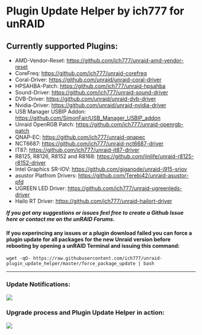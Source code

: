# Plugin Update Helper by ich777 for unRAID


## Currently supported Plugins:
- AMD-Vendor-Reset: https://github.com/ich777/unraid-amd-vendor-reset
- CoreFreq: https://github.com/ich777/unraid-corefreq
- Coral-Driver: https://github.com/unraid/unraid-coral-driver
- HPSAHBA-Patch: https://github.com/ich777/unraid-hpsahba
- Sound-Driver: https://github.com/ich777/unraid-sound-driver
- DVB-Driver: https://github.com/unraid/unraid-dvb-driver
- Nvidia-Driver: https://github.com/unraid/unraid-nvidia-driver
- USB Manager USBIP Addon: https://github.com/SimonFair/USB_Manager_USBIP_addon
- Unraid OpenRGB Patch: https://github.com/ich777/unraid-openrgb-patch
- QNAP-EC: https://github.com/ich777/unraid-qnapec
- NCT6687: https://github.com/ich777/unraid-nct6687-driver
- IT87: https://github.com/ich777/unraid-it87-driver
- R8125, R8126, R8152 and R8168: https://github.com/jinlife/unraid-r8125-r8152-driver
- Intel Graphics SR-IOV: https://github.com/giganode/unraid-i915-sriov
- asustor Platfrom Drivers: https://github.com/Terebi42/unraid-asustor-pfd
- UGREEN LED Driver: https://github.com/ich777/unraid-ugreenleds-driver
- Hailo RT Driver: https://github.com/ich777/unraid-hailort-driver

_**If you got any suggestions or issues feel free to create a Github Issue here or contact me on the unRAID Forums.**_

  
  
#### If you experincing any issues or a plugin download failed you can force a plugin update for all packages for the new Unraid version before rebooting by opening a unRAID Terminal and issuing this command:  
```wget -qO- https://raw.githubusercontent.com/ich777/unraid-plugin_update_helper/master/force_package_update | bash```

---

### Update Notifications:
![](images/screenshot.png)

### Upgrade process and Plugin Update Helper in action:
![](images/update.gif)